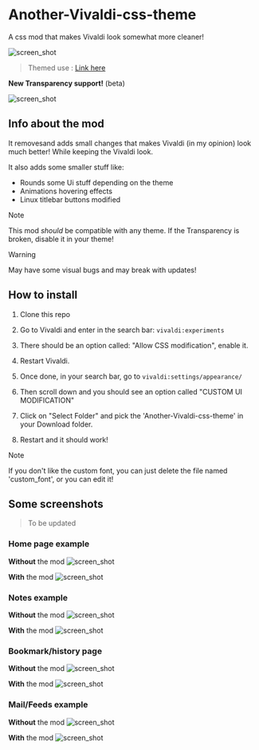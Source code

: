 # Another-Vivaldi-css-theme
A css mod that makes Vivaldi look somewhat more cleaner!

![screen_shot](screenshots/main.png)

> Themed use : [Link here](https://themes.vivaldi.net/themes/ZpY735a6vmz)

 
 

**New Transparency support!** (beta)

![screen_shot](screenshots/transparent_beta_thing.png)

## Info about the mod
It removesand adds small changes that makes Vivaldi (in my opinion) look much better! While keeping the Vivaldi look.

It also adds some smaller stuff like:
- Rounds some Ui stuff depending on the theme
- Animations hovering effects
- Linux titlebar buttons modified 

> [!note]
> This mod *should* be compatible with any theme.
> If the Transparency is broken, disable it in your theme!

> [!WARNING]
> May have some visual bugs and may break with updates!



## How to install

1. Clone this repo 

2. Go to Vivaldi and enter in the search bar: `vivaldi:experiments`

3. There should be an option called: "Allow CSS modification", enable it.

4. Restart Vivaldi.

5. Once done, in your search bar, go to `vivaldi:settings/appearance/`

6. Then scroll down and you should see an option called "CUSTOM UI MODIFICATION"

7. Click on "Select Folder" and pick the 'Another-Vivaldi-css-theme' in your Download folder.

8. Restart and it should work!

> [!note]
> If you don't like the custom font, you can just delete the file named 'custom_font', or you can edit it!


## Some screenshots
> To be updated

### Home page example


**Without** the mod
![screen_shot](screenshots/home_normal.png)



**With** the mod
![screen_shot](screenshots/home_moded.png)


### Notes example

**Without** the mod
![screen_shot](screenshots/note_normal.png)



**With** the mod
![screen_shot](screenshots/note_moded.png)


### Bookmark/history page


**Without** the mod
![screen_shot](screenshots/book_normal.png)



**With** the mod
![screen_shot](screenshots/book_moded.png)


### Mail/Feeds example

**Without** the mod
![screen_shot](screenshots/mail_normal.png)



**With** the mod
![screen_shot](screenshots/mail_moded.png)


